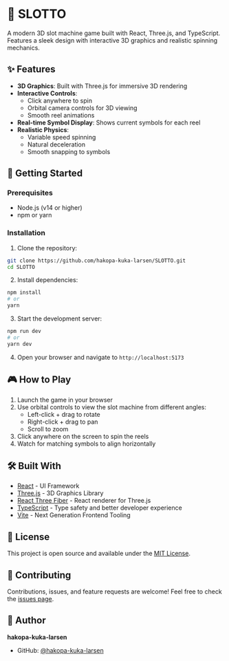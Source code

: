 # 🎰 SLOTTO

A modern 3D slot machine game built with React, Three.js, and TypeScript. Features a sleek design with interactive 3D graphics and realistic spinning mechanics.

## ✨ Features

- **3D Graphics**: Built with Three.js for immersive 3D rendering
- **Interactive Controls**: 
  - Click anywhere to spin
  - Orbital camera controls for 3D viewing
  - Smooth reel animations
- **Real-time Symbol Display**: Shows current symbols for each reel
- **Realistic Physics**: 
  - Variable speed spinning
  - Natural deceleration
  - Smooth snapping to symbols

## 🚀 Getting Started

### Prerequisites

- Node.js (v14 or higher)
- npm or yarn

### Installation

1. Clone the repository:
```bash
git clone https://github.com/hakopa-kuka-larsen/SLOTTO.git
cd SLOTTO
```

2. Install dependencies:
```bash
npm install
# or
yarn
```

3. Start the development server:
```bash
npm run dev
# or
yarn dev
```

4. Open your browser and navigate to `http://localhost:5173`

## 🎮 How to Play

1. Launch the game in your browser
2. Use orbital controls to view the slot machine from different angles:
   - Left-click + drag to rotate
   - Right-click + drag to pan
   - Scroll to zoom
3. Click anywhere on the screen to spin the reels
4. Watch for matching symbols to align horizontally

## 🛠️ Built With

- [React](https://reactjs.org/) - UI Framework
- [Three.js](https://threejs.org/) - 3D Graphics Library
- [React Three Fiber](https://docs.pmnd.rs/react-three-fiber) - React renderer for Three.js
- [TypeScript](https://www.typescriptlang.org/) - Type safety and better developer experience
- [Vite](https://vitejs.dev/) - Next Generation Frontend Tooling

## 📝 License

This project is open source and available under the [MIT License](LICENSE).

## 🤝 Contributing

Contributions, issues, and feature requests are welcome! Feel free to check the [issues page](https://github.com/hakopa-kuka-larsen/SLOTTO/issues).

## 👤 Author

**hakopa-kuka-larsen**

- GitHub: [@hakopa-kuka-larsen](https://github.com/hakopa-kuka-larsen) 
